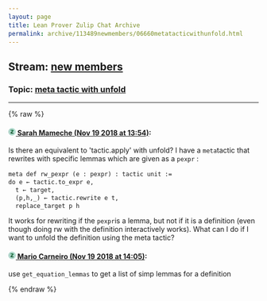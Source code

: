 ```yaml
---
layout: page
title: Lean Prover Zulip Chat Archive 
permalink: archive/113489newmembers/06660metatacticwithunfold.html
---
```


## Stream: [new members](index.html)
### Topic: [meta tactic with unfold](06660metatacticwithunfold.html)

---


{% raw %}
#### [![Click to go to Zulip](../../assets/img/zulip2.png) Sarah Mameche (Nov 19 2018 at 13:54)](https://leanprover.zulipchat.com/#narrow/stream/113489-new%20members/topic/meta%20tactic%20with%20unfold/near/147963936):
Is there an equivalent to 'tactic.apply' with unfold? I have a ```meta```tactic that rewrites with specific lemmas which are given as a ```pexpr``` : 

```lean
meta def rw_pexpr (e : pexpr) : tactic unit := 
do e ← tactic.to_expr e, 
  t ← target, 
  (p,h,_) ← tactic.rewrite e t, 
  replace_target p h 
```
It works for rewriting if the ```pexpr```is a lemma, but not if it is a definition (even though doing rw with the definition interactively works). What can I do if I want to unfold the definition using the meta tactic?

#### [![Click to go to Zulip](../../assets/img/zulip2.png) Mario Carneiro (Nov 19 2018 at 14:05)](https://leanprover.zulipchat.com/#narrow/stream/113489-new%20members/topic/meta%20tactic%20with%20unfold/near/147964349):
use `get_equation_lemmas` to get a list of simp lemmas for a definition


{% endraw %}
